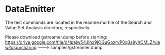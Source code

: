 # DataEmitter

The test commands are located in the readme.md file of the Search and Value Set Analysis directory, respectively

Please download gstreamer.dump before starting: https://drive.google.com/file/d/1pajw54JIhx9jOGuGozrvP0q3s9yhCMLZ/view?usp=sharing  ---> samples/gstreamer.dump
